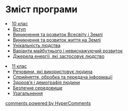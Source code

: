 <div id="hypercomments_widget" class="js-hypercomments-widget invisible"></div>

# Зміст програми

<li><a href="1/10_klas.md">10 клас</a>
    <ul type="disc">
        <li><a href="1/vstup.md">Вступ</a></li>
        <li><a href="1/vynyknennya_ta_rozvytok_vsesvitu.md">Виникнення та розвиток Всесвіту і Землі</a></li>
        <li><a href="1/vynyknennya_zhyttya.md">Виникнення та розвиток життя на Землі</a></li>
        <li><a href="1/unikalnist_lyudstva.md">Унікальність людства</a></li>
        <li><a href="1/varianty_maybutnoho.md">Варіанти майбутнього і невиснажуючий розвиток</a></li>
        <li><a href="1/dzherela_energii.md">Джерела енергії, які застосовує людство</a></li>
    </ul>
</li>
<li><a href="2/11_klas.md">11 клас</a>
    <ul type="disc">
        <li><a href="2/rechovyny.md">Речовини, які використовує людина</a></li>
        <li><a href="2/spryynyattya_informacii.md">Сприйняття, обробка та передача інформації</a></li>
        <li><a href="2/zdorovya_i_demografya.md">Здоров’я і демографія людини</a></li>
        <li><a href="2/bezpechne_seredovyshe.md">Безпечне середовище</a></li>
        <li><a href="2/uzagalnennya.md">Узагальнення</a></li>
    </ul>
</li>

<div class="js-hypercomments-container">
<a href="http://hypercomments.com" class="hc-link" title="comments widget">comments powered by HyperComments</a>
</div>